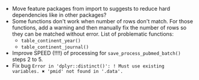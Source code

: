 - Move feature packages from import to suggests to reduce hard dependencies like in other packages?
- Some functions don't work when number of rows don't match. For those functions, add a warning and then manually fix the number of rows so they can be matched without error. List of problematic functions:
  - `table_continent_year()`
  - `table_continent_journal()`
- Improve SPEED (!!!!) of processing for `save_process_pubmed_batch()` steps 2 to 5.
- Fix bug `Error in 'dplyr::distinct()': ! Must use existing variables. ✖ 'pmid' not found in '.data'.`
